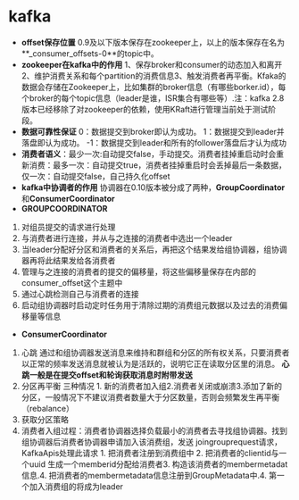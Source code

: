 # kafka
*  **offset保存位置**  0.9及以下版本保存在zookeeper上，以上的版本保存在名为**_consumer_offsets-0**的topic中。
*  **zookeeper在kafka中的作用**  1、保存broker和consumer的动态加入和离开2、维护消费关系和每个partition的消费信息3、触发消费者再平衡。Kfaka的数据会存储在Zookeeper上，比如集群的broker信息（有哪些borker.id），每个broker的每个topic信息（leader是谁，ISR集合有哪些等）.注：kafka 2.8 版本已经移除了对zookeeper的依赖，使用KRaft进行管理当前处于测试阶段。
*  **数据可靠性保证** 0：数据提交到broker即认为成功。 1：数据提交到leader并落盘即认为成功。 -1：数据提交到leader和所有的follower落盘后才认为成功
* **消费者语义**：最少一次:自动提交false，手动提交。消费者挂掉重启动时会重新消费：最多一次：自动提交true，消费者挂掉重启时会丢掉最后一条数据，
仅一次：自动提交false，自己持久化offset
* **kafka中协调者的作用**
 协调器在0.10版本被分成了两种，**GroupCoordinator** 和**ConsumerCoordinator**
* **GROUPCOORDINATOR**
 1. 对组员提交的请求进行处理
 2. 与消费者进行连接，并从与之连接的消费者中选出一个leader
 3. 当leader分配好分区和消费者的关系后，再把这个结果发给组协调器，组协调器再将此结果发给各消费者
 4. 管理与之连接的消费者的提交的偏移量，将这些偏移量保存在内部的consumer_offset这个主题中
 5. 通过心跳检测自己与消费者的连接
 6. 启动组协调器时启动定时任务用于清除过期的消费组元数据以及过去的消费偏移量等信息
 * **ConsumerCoordinator**
 1. 心跳 通过和组协调器发送消息来维持和群组和分区的所有权关系，只要消费者以正常的频率发送消息就被认为是活跃的，说明它正在读取分区里的消息。 **心跳一般是在提交offset和轮询获取消息时附带发送**
 2. 分区再平衡  三种情况 1. 新的消费者加入组2.消费者关闭或崩溃3.添加了新的分区，一般情况下不建议消费者数量大于分区数量，否则会频繁发生再平衡（rebalance）
 3. 获取分区策略
 4. 消费者入组过程：消费者协调器选择负载最小的消费者去寻找组协调器。找到组协调器后消费者协调器申请加入该消费组，发送 joingrouprequest请求，KafkaApis处理此请求 1. 把消费者注册到消费组中 2. 把消费者的clientid与一个uuid 生成一个memberid分配给消费者3. 构造该消费者的membermetadat信息.4. 把消费者的membermetadata信息注册到GroupMetadata中.4. 第一个加入消费组的将成为leader